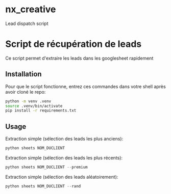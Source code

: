 # nx_creative
Lead dispatch script

# Script de récupération de leads

Ce script permet d'extraire les leads dans les googlesheet rapidement

## Installation

Pour que le script fonctionne, entrez ces commandes dans votre shell après avoir cloné le repo:

```bash
python -m venv .venv
source .venv/bin/activate
pip install -r requirements.txt
```

## Usage

Extraction simple (sélection des leads les plus anciens):
```python
python sheets NOM_DUCLIENT
```

Extraction simple (sélection des leads les plus récents):
```python
python sheets NOM_DUCLIENT --premium
```

Extraction simple (sélection des leads aléatoirement):
```python
python sheets NOM_DUCLIENT --rand
```